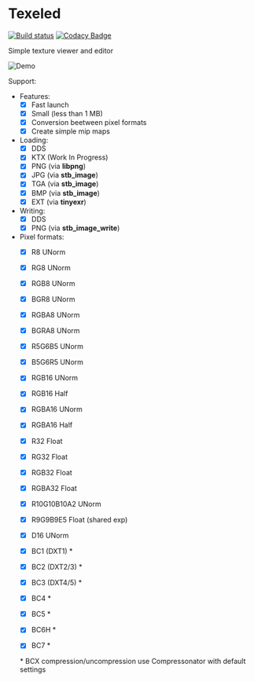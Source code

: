 # Texeled

[![Build status](https://ci.appveyor.com/api/projects/status/4oxhg62kiwrglghb/branch/master?svg=true)](https://ci.appveyor.com/project/thennequin/texeled/branch/master)
[![Codacy Badge](https://api.codacy.com/project/badge/Grade/3994ad06b426497191628431c945fa5e)](https://www.codacy.com/app/thennequin/Texeled?utm_source=github.com&amp;utm_medium=referral&amp;utm_content=thennequin/Texeled&amp;utm_campaign=Badge_Grade)

Simple texture viewer and editor

![Demo](https://raw.githubusercontent.com/wiki/thennequin/Texeled/images/Texeled.gif)

Support:
- Features:
  - [x] Fast launch
  - [x] Small (less than 1 MB)
  - [x] Conversion beetween pixel formats
  - [x] Create simple mip maps
    
- Loading:
  - [x] DDS
  - [x] KTX (Work In Progress)
  - [x] PNG (via **libpng**)
  - [x] JPG (via **stb_image**)
  - [x] TGA (via **stb_image**)
  - [x] BMP (via **stb_image**)
  - [x] EXT (via **tinyexr**)
    
- Writing:
  - [x] DDS
  - [x] PNG (via **stb_image_write**)
  
- Pixel formats:
  - [x] R8 UNorm
  - [x] RG8 UNorm

  - [x] RGB8 UNorm
  - [x] BGR8 UNorm

  - [x] RGBA8 UNorm
  - [x] BGRA8 UNorm

  - [x] R5G6B5 UNorm
  - [x] B5G6R5 UNorm

  - [x] RGB16 UNorm
  - [x] RGB16 Half

  - [x] RGBA16 UNorm
  - [x] RGBA16 Half

  - [x] R32 Float
  - [x] RG32 Float
  - [x] RGB32 Float
  - [x] RGBA32 Float

  - [x] R10G10B10A2 UNorm

  - [x] R9G9B9E5 Float (shared exp)

  - [x] D16 UNorm

  - [x] BC1 (DXT1) *
  - [x] BC2 (DXT2/3) *
  - [x] BC3 (DXT4/5) *
  - [x] BC4 *
  - [x] BC5 *
  - [x] BC6H * 
  - [x] BC7 *
 
  \* BCX compression/uncompression use Compressonator with default settings
